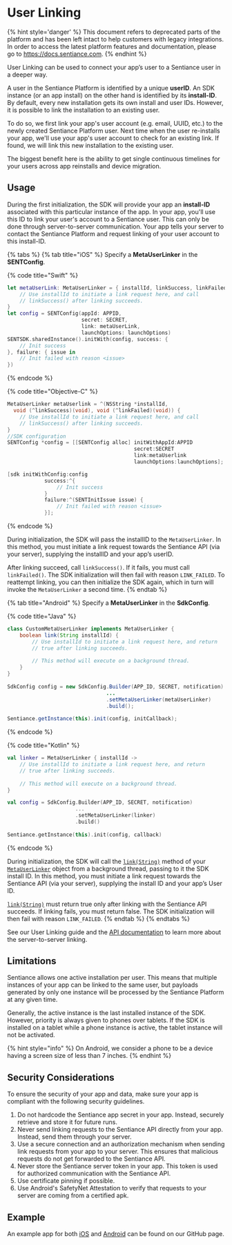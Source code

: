 # User Linking

{% hint style='danger' %} This document refers to deprecated parts of the platform and has been left intact to help customers with legacy integrations. In order to access the latest platform features and documentation, please go to https://docs.sentiance.com. {% endhint %}

User Linking can be used to connect your app’s user to a Sentiance user in a deeper way.

A user in the Sentiance Platform is identified by a unique **userID**. An SDK instance \(or an app install\) on the other hand is identified by its **install-ID**. By default, every new installation gets its own install and user IDs. However, it is possible to link the installation to an existing user.

To do so, we first link your app's user account \(e.g. email, UUID, etc.\) to the newly created Sentiance Platform user. Next time when the user re-installs your app, we'll use your app's user account to check for an existing link. If found, we will link this new installation to the existing user.

The biggest benefit here is the ability to get single continuous timelines for your users across app reinstalls and device migration.

## Usage

During the first initialization, the SDK will provide your app an **install-ID** associated with this particular instance of the app. In your app, you'll use this ID to link your user's account to a Sentiance user. This can only be done through server-to-server communication. Your app tells your server to contact the Sentiance Platform and request linking of your user account to this install-ID. 

{% tabs %}
{% tab title="iOS" %}
Specify a **MetaUserLinker** in the **SENTConfig**.

{% code title="Swift" %}
```swift
let metaUserLink: MetaUserLinker = { installId, linkSuccess, linkFailed in
    // Use installId to initiate a link request here, and call
    // linkSuccess() after linking succeeds.
}
let config = SENTConfig(appId: APPID, 
                        secret: SECRET, 
                        link: metaUserLink, 
                        launchOptions: launchOptions)
SENTSDK.sharedInstance().initWith(config, success: {
    // Init success
}, failure: { issue in
    // Init failed with reason <issue>
})
```
{% endcode %}

{% code title="Objective-C" %}
```objectivec
MetaUserLinker metaUserlink = ^(NSString *installId, 
  void (^linkSuccess)(void), void (^linkFailed)(void)) {
    // Use installId to initiate a link request here, and call
    // linkSuccess() after linking succeeds.
}
//SDK configuration
SENTConfig *config = [[SENTConfig alloc] initWithAppId:APPID
                                         secret:SECRET
                                         link:metaUserlink
                                         launchOptions:launchOptions];

[sdk initWithConfig:config 
            success:^{
                // Init success
            }
            failure:^(SENTInitIssue issue) {
                // Init failed with reason <issue>
            }];
```
{% endcode %}

During initialization, the SDK will pass the installID to the `MetaUserLinker`. In this method, you must initiate a link request towards the Sentiance API \(via your server\), supplying the installID and your app’s userID.

After linking succeed, call `linkSuccess()`. If it fails, you must call `linkFailed()`. The SDK initialization will then fail with reason `LINK_FAILED`. To reattempt linking, you can then initialize the SDK again, which in turn will invoke the `MetaUserLinker` a second time.
{% endtab %}

{% tab title="Android" %}
Specify a **MetaUserLinker** in the **SdkConfig**.

{% code title="Java" %}
```java
class CustomMetaUserLinker implements MetaUserLinker {
    boolean link(String installId) {
        // Use installId to initiate a link request here, and return 
        // true after linking succeeds.
  
        // This method will execute on a background thread.
    }
}
 
SdkConfig config = new SdkConfig.Builder(APP_ID, SECRET, notification)
                                ...
                                .setMetaUserLinker(metaUserLinker)
                                .build();
 
Sentiance.getInstance(this).init(config, initCallback);
```
{% endcode %}

{% code title="Kotlin" %}
```kotlin
val linker = MetaUserLinker { installId ->
    // Use installId to initiate a link request here, and return 
    // true after linking succeeds.
  
    // This method will execute on a background thread.
}

val config = SdkConfig.Builder(APP_ID, SECRET, notification)
                      ...
                      .setMetaUserLinker(linker)
                      .build()
    
Sentiance.getInstance(this).init(config, callback)
```
{% endcode %}

During initialization, the SDK will call the [`link(String)`](../api-reference/android/metauserlinker.md#link) method of your [`MetaUserLinker`](../api-reference/android/metauserlinker.md) object from a background thread, passing to it the SDK install ID. In this method, you must initiate a link request towards the Sentiance API \(via your server\), supplying the install ID and your app’s User ID.

[`link(String)`](../api-reference/android/metauserlinker.md#link) must return true only after linking with the Sentiance API succeeds. If linking fails, you must return false. The SDK initialization will then fail with reason `LINK_FAILED`.
{% endtab %}
{% endtabs %}

See our User Linking guide and the [API documentation](../../backend/rest-api/#user-link) to learn more about the server-to-server linking.

## Limitations

Sentiance allows one active installation per user. This means that multiple instances of your app can be linked to the same user, but payloads generated by only one instance will be processed by the Sentiance Platform at any given time.

Generally, the active instance is the last installed instance of the SDK. However, priority is always given to phones over tablets. If the SDK is installed on a tablet while a phone instance is active, the tablet instance will not be activated.

{% hint style="info" %}
On Android, we consider a phone to be a device having a screen size of less than 7 inches.
{% endhint %}

## Security Considerations

To ensure the security of your app and data, make sure your app is compliant with the following security guidelines.

1. Do not hardcode the Sentiance app secret in your app. Instead, securely retrieve and store it for future runs.
2. Never send linking requests to the Sentiance API directly from your app. Instead, send them through your server.
3. Use a secure connection and an authorization mechanism when sending link requests from your app to your server. This ensures that malicious requests do not get forwarded to the Sentiance API.
4. Never store the Sentiance server token in your app. This token is used for authorized communication with the Sentiance API.
5. Use certificate pinning if possible.
6. Use Android's SafetyNet Attestation to verify that requests to your server are coming from a certified apk.

## Example

An example app for both [iOS](https://github.com/sentiance/sdk-starter-ios-metauser) and [Android](https://github.com/sentiance/sdk-starter-android-metauser) can be found on our GitHub page.

